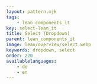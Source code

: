 ```yaml
---
layout: pattern.njk
tags: 
    - lean_components_it
key: select-lean_it
title: Select (Dropdown)
parent: lean_components_it
image: lean/overview/select.webp
keywords: dropdown, select
order: 220
availablelanguages: 
    - de
    - en
---
```

